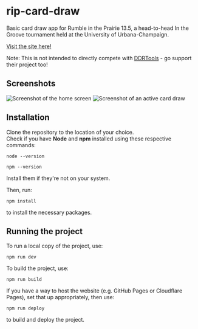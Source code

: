 # rip-card-draw
Basic card draw app for Rumble in the Prairie 13.5, a head-to-head In the Groove tournament held at the University of Urbana-Champaign.  
  
[Visit the site here!](https://soraeee.github.io/rip-card-draw/)  
  
Note: This is not intended to directly compete with [DDRTools](https://github.com/noahm/DDRCardDraw) - go support their project too!  
 
## Screenshots  
![Screenshot of the home screen](https://i.imgur.com/fmRuwYe.png)
![Screenshot of an active card draw](https://i.imgur.com/FMdzPi6.png)  

## Installation  
Clone the repository to the location of your choice.  
Check if you have **Node** and **npm** installed using these respective commands:  
```
node --version
```  
```
npm --version
```  
Install them if they're not on your system.  
  
Then, run:   
```
npm install
```  
to install the necessary packages.  

## Running the project  
To run a local copy of the project, use:  
```
npm run dev
```  
To build the project, use:  
```
npm run build
```  

If you have a way to host the website (e.g. GitHub Pages or Cloudflare Pages), set that up appropriately, then use:  
```
npm run deploy
```  
to build and deploy the project.  
